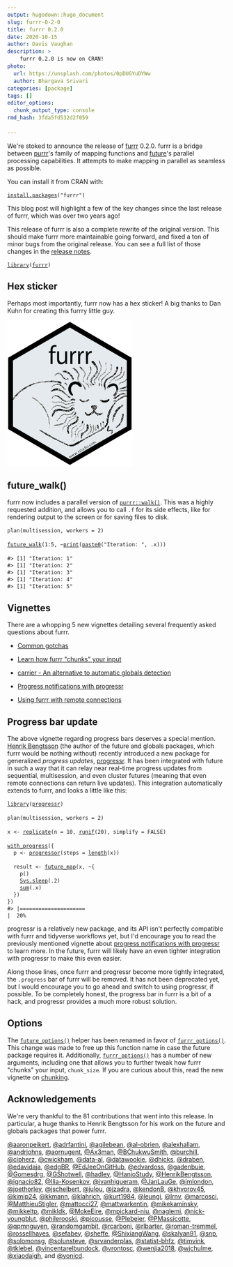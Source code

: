 ```yaml
---
output: hugodown::hugo_document
slug: furrr-0-2-0
title: furrr 0.2.0
date: 2020-10-15
author: Davis Vaughan
description: >
    furrr 0.2.0 is now on CRAN!
photo:
  url: https://unsplash.com/photos/0pDUGYuDYWw
  author: Bhargava Srivari
categories: [package] 
tags: []
editor_options: 
  chunk_output_type: console
rmd_hash: 3fda5fd532d2f059

---
```


We're stoked to announce the release of [furrr](https://davisvaughan.github.io/furrr/) 0.2.0. furrr is a bridge between [purrr](https://purrr.tidyverse.org/)'s family of mapping functions and [future](https://cran.r-project.org/web/packages/future/index.html)'s parallel processing capabilities. It attempts to make mapping in parallel as seamless as possible.

You can install it from CRAN with:

<div class="highlight">

<pre class='chroma'><code class='language-r' data-lang='r'><span class='nf'><a href='https://rdrr.io/r/utils/install.packages.html'>install.packages</a></span>(<span class='s'>"furrr"</span>)
</code></pre>

</div>

This blog post will highlight a few of the key changes since the last release of furrr, which was over two years ago!

This release of furrr is also a complete rewrite of the original version. This should make furrr more maintainable going forward, and fixed a ton of minor bugs from the original release. You can see a full list of those changes in the [release notes](https://davisvaughan.github.io/furrr/news/index.html).

<div class="highlight">

<pre class='chroma'><code class='language-r' data-lang='r'><span class='nf'><a href='https://rdrr.io/r/base/library.html'>library</a></span>(<span class='k'><a href='https://github.com/DavisVaughan/furrr'>furrr</a></span>)
</code></pre>

</div>

Hex sticker
-----------

Perhaps most importantly, furrr now has a hex sticker! A big thanks to Dan Kuhn for creating this furrry little guy.

![New furrr hex sticker.](furrr.png)

future\_walk()
--------------

furrr now includes a parallel version of [`purrr::walk()`](https://purrr.tidyverse.org/reference/map.html). This was a highly requested addition, and allows you to call `.f` for its side effects, like for rendering output to the screen or for saving files to disk.

<div class="highlight">

<pre class='chroma'><code class='language-r' data-lang='r'><span class='nf'>plan</span>(<span class='k'>multisession</span>, workers = <span class='m'>2</span>)

<span class='nf'><a href='https://rdrr.io/pkg/furrr/man/future_map.html'>future_walk</a></span>(<span class='m'>1</span><span class='o'>:</span><span class='m'>5</span>, <span class='o'>~</span><span class='nf'><a href='https://rdrr.io/r/base/print.html'>print</a></span>(<span class='nf'><a href='https://rdrr.io/r/base/paste.html'>paste0</a></span>(<span class='s'>"Iteration: "</span>, <span class='k'>.x</span>)))

<span class='c'>#&gt; [1] "Iteration: 1"</span>
<span class='c'>#&gt; [1] "Iteration: 2"</span>
<span class='c'>#&gt; [1] "Iteration: 3"</span>
<span class='c'>#&gt; [1] "Iteration: 4"</span>
<span class='c'>#&gt; [1] "Iteration: 5"</span>
</code></pre>

</div>

<div class="highlight">

</div>

Vignettes
---------

There are a whopping 5 new vignettes detailing several frequently asked questions about furrr.

-   [Common gotchas](https://davisvaughan.github.io/furrr/articles/articles/gotchas.html)

-   [Learn how furrr "chunks" your input](https://davisvaughan.github.io/furrr/articles/articles/chunking.html)

-   [carrier - An alternative to automatic globals detection](https://davisvaughan.github.io/furrr/articles/articles/carrier.html)

-   [Progress notifications with progressr](https://davisvaughan.github.io/furrr/articles/articles/progress.html)

-   [Using furrr with remote connections](https://davisvaughan.github.io/furrr/articles/articles/remote-connections.html)

Progress bar update
-------------------

The above vignette regarding progress bars deserves a special mention. [Henrik Bengtsson](https://twitter.com/henrikbengtsson) (the author of the future and globals packages, which furrr would be nothing without) recently introduced a new package for generalized *progress updates*, [progressr](https://cran.r-project.org/web/packages/progressr/index.html). It has been integrated with future in such a way that it can relay near real-time progress updates from sequential, multisession, and even cluster futures (meaning that even remote connections can return live updates). This integration automatically extends to furrr, and looks a little like this:

<div class="highlight">

<pre class='chroma'><code class='language-r' data-lang='r'><span class='nf'><a href='https://rdrr.io/r/base/library.html'>library</a></span>(<span class='k'><a href='https://github.com/HenrikBengtsson/progressr'>progressr</a></span>)

<span class='nf'>plan</span>(<span class='k'>multisession</span>, workers = <span class='m'>2</span>)

<span class='k'>x</span> <span class='o'>&lt;-</span> <span class='nf'><a href='https://rdrr.io/r/base/lapply.html'>replicate</a></span>(n = <span class='m'>10</span>, <span class='nf'><a href='https://rdrr.io/r/stats/Uniform.html'>runif</a></span>(<span class='m'>20</span>), simplify = <span class='kc'>FALSE</span>)

<span class='nf'><a href='https://rdrr.io/pkg/progressr/man/with_progress.html'>with_progress</a></span>({
  <span class='k'>p</span> <span class='o'>&lt;-</span> <span class='nf'><a href='https://rdrr.io/pkg/progressr/man/progressor.html'>progressor</a></span>(steps = <span class='nf'><a href='https://rdrr.io/r/base/length.html'>length</a></span>(<span class='k'>x</span>))
  
  <span class='k'>result</span> <span class='o'>&lt;-</span> <span class='nf'><a href='https://rdrr.io/pkg/furrr/man/future_map.html'>future_map</a></span>(<span class='k'>x</span>, <span class='o'>~</span>{
    <span class='nf'>p</span>()
    <span class='nf'><a href='https://rdrr.io/r/base/Sys.sleep.html'>Sys.sleep</a></span>(<span class='m'>.2</span>)
    <span class='nf'><a href='https://rdrr.io/r/base/sum.html'>sum</a></span>(<span class='k'>.x</span>)
  })
})
<span class='c'>#&gt; |=====================                                               |  20%</span>
</code></pre>

</div>

progressr is a relatively new package, and its API isn't perfectly compatible with furrr and tidyverse workflows yet, but I'd encourage you to read the previously mentioned vignette about [progress notifications with progressr](https://davisvaughan.github.io/furrr/articles/articles/progress.html) to learn more. In the future, furrr will likely have an even tighter integration with progressr to make this even easier.

Along those lines, once furrr and progressr become more tightly integrated, the `.progress` bar of furrr will be removed. It has not been deprecated yet, but I would encourage you to go ahead and switch to using progressr, if possible. To be completely honest, the progress bar in furrr is a bit of a hack, and progressr provides a much more robust solution.

Options
-------

The [`future_options()`](https://rdrr.io/pkg/furrr/man/future_options.html) helper has been renamed in favor of [`furrr_options()`](https://rdrr.io/pkg/furrr/man/furrr_options.html). This change was made to free up this function name in case the future package requires it. Additionally, [`furrr_options()`](https://rdrr.io/pkg/furrr/man/furrr_options.html) has a number of new arguments, including one that allows you to further tweak how furrr "chunks" your input, `chunk_size`. If you are curious about this, read the new vignette on [chunking](https://davisvaughan.github.io/furrr/articles/articles/chunking.html).

Acknowledgements
----------------

We're very thankful to the 81 contributions that went into this release. In particular, a huge thanks to Henrik Bengtsson for his work on the future and globals packages that power furrr.

[@aaronpeikert](https://github.com/aaronpeikert), [@adrfantini](https://github.com/adrfantini), [@agilebean](https://github.com/agilebean), [@al-obrien](https://github.com/al-obrien), [@alexhallam](https://github.com/alexhallam), [@andrjohns](https://github.com/andrjohns), [@aornugent](https://github.com/aornugent), [@Ax3man](https://github.com/Ax3man), [@BChukwuSmith](https://github.com/BChukwuSmith), [@burchill](https://github.com/burchill), [@cipherz](https://github.com/cipherz), [@cwickham](https://github.com/cwickham), [@data-al](https://github.com/data-al), [@datawookie](https://github.com/datawookie), [@dhicks](https://github.com/dhicks), [@draben](https://github.com/draben), [@edavidaja](https://github.com/edavidaja), [@edgBR](https://github.com/edgBR), [@EdJeeOnGitHub](https://github.com/EdJeeOnGitHub), [@edvardoss](https://github.com/edvardoss), [@gadenbuie](https://github.com/gadenbuie), [@Gomesdrg](https://github.com/Gomesdrg), [@GShotwell](https://github.com/GShotwell), [@hadley](https://github.com/hadley), [@HanjoStudy](https://github.com/HanjoStudy), [@HenrikBengtsson](https://github.com/HenrikBengtsson), [@ignacio82](https://github.com/ignacio82), [@Ilia-Kosenkov](https://github.com/Ilia-Kosenkov), [@ivanhigueram](https://github.com/ivanhigueram), [@JanLauGe](https://github.com/JanLauGe), [@jmlondon](https://github.com/jmlondon), [@joethorley](https://github.com/joethorley), [@jschelbert](https://github.com/jschelbert), [@julou](https://github.com/julou), [@jzadra](https://github.com/jzadra), [@kendonB](https://github.com/kendonB), [@khvorov45](https://github.com/khvorov45), [@kimip24](https://github.com/kimip24), [@kkmann](https://github.com/kkmann), [@klahrich](https://github.com/klahrich), [@kurt1984](https://github.com/kurt1984), [@leungi](https://github.com/leungi), [@lrnv](https://github.com/lrnv), [@marcosci](https://github.com/marcosci), [@MatthieuStigler](https://github.com/MatthieuStigler), [@mattocci27](https://github.com/mattocci27), [@mattwarkentin](https://github.com/mattwarkentin), [@mikekaminsky](https://github.com/mikekaminsky), [@mikkeltp](https://github.com/mikkeltp), [@mikldk](https://github.com/mikldk), [@MokeEire](https://github.com/MokeEire), [@mpickard-niu](https://github.com/mpickard-niu), [@naglemi](https://github.com/naglemi), [@nick-youngblut](https://github.com/nick-youngblut), [@philerooski](https://github.com/philerooski), [@picousse](https://github.com/picousse), [@Plebejer](https://github.com/Plebejer), [@PMassicotte](https://github.com/PMassicotte), [@qpmnguyen](https://github.com/qpmnguyen), [@randomgambit](https://github.com/randomgambit), [@rcarboni](https://github.com/rcarboni), [@rlbarter](https://github.com/rlbarter), [@roman-tremmel](https://github.com/roman-tremmel), [@rossellhayes](https://github.com/rossellhayes), [@sefabey](https://github.com/sefabey), [@sheffe](https://github.com/sheffe), [@ShixiangWang](https://github.com/ShixiangWang), [@skalyan91](https://github.com/skalyan91), [@snp](https://github.com/snp), [@solomonsg](https://github.com/solomonsg), [@solunsteve](https://github.com/solunsteve), [@srvanderplas](https://github.com/srvanderplas), [@statist-bhfz](https://github.com/statist-bhfz), [@timvink](https://github.com/timvink), [@tklebel](https://github.com/tklebel), [@vincentarelbundock](https://github.com/vincentarelbundock), [@vrontosc](https://github.com/vrontosc), [@wenjia2018](https://github.com/wenjia2018), [@wjchulme](https://github.com/wjchulme), [@xiaodaigh](https://github.com/xiaodaigh), and [@yonicd](https://github.com/yonicd).

